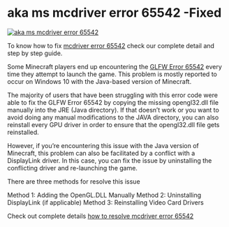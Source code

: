 # aka ms mcdriver error 65542 -Fixed

[![aka ms mcdriver error 65542](get-started.png)](https://computersolve.com/aka-ms-mcdriver-error-65542/)

To know how to fix [mcdriver error 65542](https://computersolve.com/aka-ms-mcdriver-error-65542/) check our complete detail and step by step guide.

Some Minecraft players end up encountering the [GLFW Error 65542](https://computersolve.com/aka-ms-mcdriver-error-65542/) every time they attempt to launch the game. This problem is mostly reported to occur on Windows 10 with the Java-based version of Minecraft.

The majority of users that have been struggling with this error code were able to fix the GLFW Error 65542 by copying the missing opengl32.dll file manually into the JRE (Java directory). If that doesn’t work or you want to avoid doing any manual modifications to the JAVA directory, you can also reinstall every GPU driver in order to ensure that the opengl32.dll file gets reinstalled.

However, if you’re encountering this issue with the Java version of Minecraft, this problem can also be facilitated by a conflict with a DisplayLink driver. In this case, you can fix the issue by uninstalling the conflicting driver and re-launching the game.

There are three methods for resolve this issue

Method 1: Adding the OpenGL.DLL Manually
Method 2: Uninstalling DisplayLink (if applicable)
Method 3: Reinstalling Video Card Drivers

Check out complete details [how to resolve mcdriver error 65542](https://computersolve.com/aka-ms-mcdriver-error-65542/)

